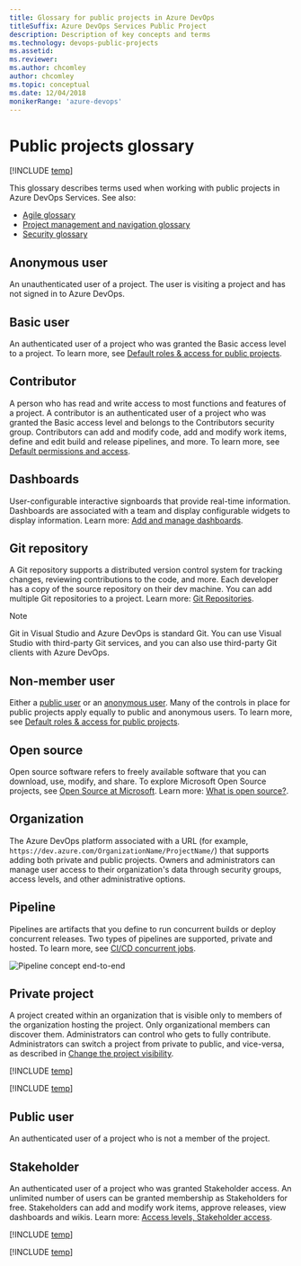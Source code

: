 ```yaml
---
title: Glossary for public projects in Azure DevOps
titleSuffix: Azure DevOps Services Public Project
description: Description of key concepts and terms 
ms.technology: devops-public-projects
ms.assetid: 
ms.reviewer:
ms.author: chcomley
author: chcomley
ms.topic: conceptual
ms.date: 12/04/2018
monikerRange: 'azure-devops'
---
```


# Public projects glossary

[!INCLUDE [temp](includes/version-public-projects.md)]

This glossary describes terms used when working with public projects in Azure DevOps Services. See also:

- [Agile glossary](../../boards/work-items/agile-glossary.md)
- [Project management and navigation glossary](../../project/navigation/glossary.md)
- [Security glossary](../security/security-glossary.md)

## Anonymous user

An unauthenticated user of a project. The user is visiting a project and has not signed in to Azure DevOps.

## Basic user

An authenticated user of a project who was granted the Basic access level to a project. To learn more, see [Default roles & access for public projects](default-roles-access-public.md).

## Contributor

A person who has read and write access to most functions and features of a project. A contributor is an authenticated user of a project who was granted the Basic access level and belongs to the Contributors security group. Contributors can add and modify code, add and modify work items, define and edit build and release pipelines, and more. To learn more, see [Default permissions and access](../security/permissions-access.md).

## Dashboards

User-configurable interactive signboards that provide real-time information. Dashboards are associated with a team and display configurable widgets to display information. Learn more: [Add and manage dashboards](../../report/dashboards/dashboards.md).

## Git repository

A Git repository supports a distributed version control system for tracking changes, reviewing contributions to the code, and more. Each developer has a copy of the source repository on their dev machine. You can add multiple Git repositories to a project. Learn more: [Git Repositories](../../repos/git/index.yml).

> [!NOTE]  
> Git in Visual Studio and Azure DevOps is standard Git. You can use Visual Studio with third-party Git services, and you can also use third-party Git clients with Azure DevOps.

## Non-member user

Either a [public user](#public-user) or an [anonymous user](#anonymous-user).
Many of the controls in place for public projects apply equally to public and anonymous users. To learn more, see [Default roles & access for public projects](default-roles-access-public.md).

## Open source

Open source software refers to freely available software that you can download, use, modify, and share. To explore Microsoft Open Source projects, see [Open Source at Microsoft](https://opensource.microsoft.com/). Learn more: [What is open source?](https://opensource.com/resources/what-open-source).

## Organization

The Azure DevOps platform associated with a URL (for example, `https://dev.azure.com/OrganizationName/ProjectName/`) that supports adding both private and public projects. Owners and administrators can manage user access to their organization's data through security groups, access levels, and other administrative options.

<!---
## Organizational User

An authenticated user of a project who is a member of an Azure DevOps organization   (Azure Active Directory (Azure AD) tenant) but not a member of Azure DevOps.

Signed in. Member or guest of the Azure AD tenant.

-->

<!---
Org Project	Projects that are visible to everyone in the Organization (Azure AD tenant).
	Everyone in the Organization can discover them and perform limited operations.
	Admins control who gets to fully contribute.
-->

## Pipeline

Pipelines are artifacts that you define to run concurrent builds or deploy concurrent releases. Two types of pipelines are supported, private and hosted. To learn more, see [CI/CD concurrent jobs](../../pipelines/licensing/concurrent-jobs.md).

![Pipeline concept end-to-end](../../pipelines/media/pipeline-concept-end-to-end.png)

## Private project

A project created within an organization that is visible only to members of the organization hosting the project. Only organizational members can discover them. Administrators can control who gets to fully contribute. Administrators can switch a project from private to public, and vice-versa, as described in [Change the project visibility](make-project-public.md).

[!INCLUDE [temp](../../includes/glossary-terms/projects.md)]

[!INCLUDE [temp](../../includes/glossary-terms/public-projects.md)]

## Public user

An authenticated user of a project who is not a member of the project.

## Stakeholder

An authenticated user of a project who was granted Stakeholder access. An unlimited number of users can be granted membership as Stakeholders for free. Stakeholders can add and modify work items, approve releases, view dashboards and wikis. Learn more: [Access levels, Stakeholder access](../security/access-levels.md#stakeholder-access).

[!INCLUDE [temp](../../includes/glossary-terms/teams.md)]

[!INCLUDE [temp](../../includes/glossary-terms/widgets.md)]

<!---
Branch
Clone
Commit
Contributor
Dashboard (not personal)
Diff
Fetch
Fork
Issue
Markdown
Merge
Open source
Private repository
Pull
Pull request
Push
Remote
Repository
Status
Team
Upstream
User
-->
